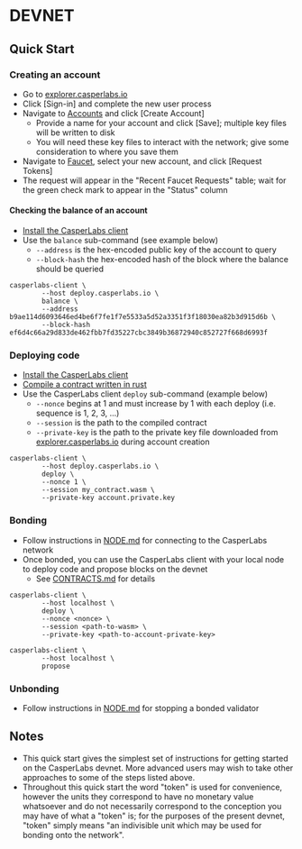 # DEVNET

## Quick Start

### Creating an account

* Go to [explorer.casperlabs.io](https://explorer.casperlabs.io/)
* Click [Sign-in] and complete the new user process
* Navigate to [Accounts](https://explorer.casperlabs.io/#/accounts) and click [Create Account]
  - Provide a name for your account and click [Save]; multiple key files will be written to disk
  - You will need these key files to interact with the network; give some consideration to where you save them
* Navigate to [Faucet](https://explorer.casperlabs.io/#/faucet), select your new account, and click [Request Tokens]
* The request will appear in the "Recent Faucet Requests" table; wait for the green check mark to appear in the "Status" column

#### Checking the balance of an account

* [Install the CasperLabs client](INSTALL.md)
* Use the `balance` sub-command (see example below)
  * `--address` is the hex-encoded public key of the account to query
  * `--block-hash` the hex-encoded hash of the block where the balance should be queried
```
casperlabs-client \
        --host deploy.casperlabs.io \
        balance \
        --address b9ae114d6093646ed4be6f7fe1f7e5533a5d52a3351f3f18030ea82b3d915d6b \
        --block-hash ef6d4c66a29d833de462fbb7fd35227cbc3849b36872940c852727f668d6993f
```

### Deploying code

* [Install the CasperLabs client](INSTALL.md)
* [Compile a contract written in rust](CONTRACTS.md)
* Use the CasperLabs client `deploy` sub-command (example below)
  - `--nonce` begins at 1 and must increase by 1 with each deploy (i.e. sequence is 1, 2, 3, ...)
  - `--session` is the path to the compiled contract
  - `--private-key` is the path to the private key file downloaded from [explorer.casperlabs.io](https://explorer.casperlabs.io/) during account creation
```
casperlabs-client \
        --host deploy.casperlabs.io \
        deploy \
        --nonce 1 \
        --session my_contract.wasm \
        --private-key account.private.key
```

### Bonding

* Follow instructions in [NODE.md](NODE.md) for connecting to the CasperLabs network
* Once bonded, you can use the CasperLabs client with your local node to deploy code and propose blocks on the devnet
  - See [CONTRACTS.md](CONTRACTS.md) for details
```
casperlabs-client \
        --host localhost \
        deploy \
        --nonce <nonce> \
        --session <path-to-wasm> \
        --private-key <path-to-account-private-key>

casperlabs-client \
        --host localhost \
        propose
```

### Unbonding

* Follow instructions in [NODE.md](NODE.md) for stopping a bonded validator

## Notes

* This quick start gives the simplest set of instructions for getting started on the CasperLabs devnet. More advanced users may wish to take other approaches to some of the steps listed above.
* Throughout this quick start the word "token" is used for convenience, however the units they correspond to have no monetary value whatsoever and do not necessarily correspond to the conception you may have of what a "token" is; for the purposes of the present devnet, "token" simply means "an indivisible unit which may be used for bonding onto the network".
